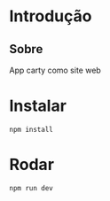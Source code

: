 # Introdução

## Sobre

App carty como site web

# Instalar

    npm install

# Rodar

    npm run dev

